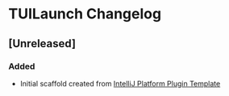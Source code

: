 <!-- Keep a Changelog guide -> https://keepachangelog.com -->

# TUILaunch Changelog

## [Unreleased]
### Added
- Initial scaffold created from [IntelliJ Platform Plugin Template](https://github.com/JetBrains/intellij-platform-plugin-template)
